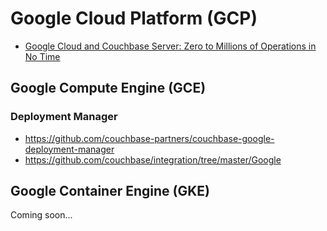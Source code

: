 # Google Cloud Platform (GCP)

* [Google Cloud and Couchbase Server: Zero to Millions of Operations in No Time](https://www.couchbase.com/nosql-resources/presentations/google-cloud-and-couchbase-server-zero-to-millions-of-operations-in-no-time.html)

## Google Compute Engine (GCE)

### Deployment Manager
* https://github.com/couchbase-partners/couchbase-google-deployment-manager
* https://github.com/couchbase/integration/tree/master/Google

## Google Container Engine (GKE)
Coming soon...
